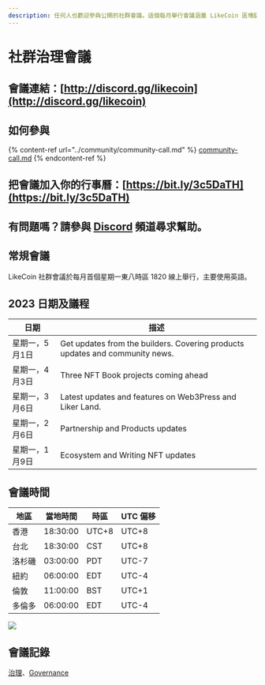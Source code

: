 ```yaml
---
description: 任何人也歡迎參與公開的社群會議。這個每月舉行會議涵蓋 LikeCoin 區塊鏈治理及生態發展
---
```


# 社群治理會議

## 會議連結：[http://discord.gg/likecoin](http://discord.gg/likecoin)

## 如何參與

{% content-ref url="../community/community-call.md" %}
[community-call.md](../community/community-call.md)
{% endcontent-ref %}

## 把會議加入你的行事曆：[https://bit.ly/3c5DaTH](https://bit.ly/3c5DaTH)

## 有問題嗎？請參與 [Discord](http://discord.gg/likecoin) 頻道尋求幫助。

## 常規會議 <a href="#monthly" id="monthly"></a>

LikeCoin  社群會議於每月首個星期一東八時區 1820 線上舉行，主要使用英語。

## 2023 日期及議程

| 日期       | 描述                                                                           |
| -------- | ---------------------------------------------------------------------------- |
| 星期一，5月1日 | Get updates from the builders. Covering products updates and community news. |
| 星期一，4月3日 | Three NFT Book projects coming ahead                                         |
| 星期一，3月6日 | Latest updates and features on Web3Press and Liker Land.                     |
| 星期一，2月6日 | Partnership and Products updates                                             |
| 星期一，1月9日 | Ecosystem and Writing NFT updates                                            |

## 會議時間

| 地區  | 當地時間     | 時區    | UTC 偏移 |
| --- | -------- | ----- | ------ |
| 香港  | 18:30:00 | UTC+8 | UTC+8  |
| 台北  | 18:30:00 | CST   | UTC+8  |
| 洛杉磯 | 03:00:00 | PDT   | UTC-7  |
| 紐約  | 06:00:00 | EDT   | UTC-4  |
| 倫敦  | 11:00:00 | BST   | UTC+1  |
| 多倫多 | 06:00:00 | EDT   | UTC-4  |

![](../../.gitbook/assets/LikeCoin\_AD70\_Validators-01.png)

## 會議記錄 <a href="#minutes" id="minutes"></a>

[治理](https://blog.like.co/zh/category/%E6%B2%BB%E7%90%86/)、[Governance](https://blog.like.co/category/governance/)
